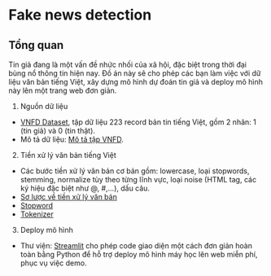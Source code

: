 # Fake news detection

## Tổng quan

Tin giả đang là một vấn đề nhức nhối của xã hội, đặc biệt trong thời đại bùng nổ thông tin hiện nay. Đồ án này sẽ cho phép các bạn làm việc với dữ liệu văn bản tiếng Việt, xây dựng mô hình dự đoán tin giả và deploy mô hình này lên một trang web đơn giản.

1. Nguồn dữ liệu
- [VNFD Dataset](https://github.com/thanhhocse96/vfnd-vietnamese-fake-news-datasets/blob/master/CSV/vn_news_223_tdlfr.csv), tập dữ liệu 223 record bản tin tiếng Việt, gồm 2 nhãn: 1 (tin giả) và 0 (tin thật).
- Mô tả dữ liệu: [Mô tả tập VNFD](https://github.com/thanhhocse96/vfnd-vietnamese-fake-news-datasets/tree/master/CSV).
 
2. Tiền xử lý văn bản tiếng Việt
- Các bước tiền xử lý văn bản cơ bản gồm: lowercase, loại stopwords, stemming, normalize tùy theo từng lĩnh vực, loại noise (HTML tag, các ký hiệu đặc biệt như @, #,...), dấu câu.
- [Sơ lược về tiền xử lý văn bản](https://maelfabien.github.io/machinelearning/NLP_1/#i-what-is-preprocessing)
- [Stopword](https://github.com/stopwords/vietnamese-stopwords/blob/master/vietnamese-stopwords.txt)
- [Tokenizer](https://github.com/vncorenlp/VnCoreNLP#install)

3. Deploy mô hình
- Thư viện: [Streamlit](https://streamlit.io/gallery) cho phép code giao diện một cách đơn giản hoàn toàn bằng Python để hỗ trợ deploy mô hình máy học lên web miễn phí, phục vụ việc demo.
